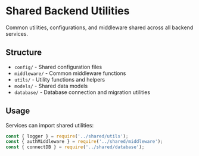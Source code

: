 # Shared Backend Utilities

Common utilities, configurations, and middleware shared across all backend services.

## Structure

- `config/` - Shared configuration files
- `middleware/` - Common middleware functions
- `utils/` - Utility functions and helpers
- `models/` - Shared data models
- `database/` - Database connection and migration utilities

## Usage

Services can import shared utilities:

```javascript
const { logger } = require('../shared/utils');
const { authMiddleware } = require('../shared/middleware');
const { connectDB } = require('../shared/database');
```

